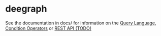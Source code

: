 # deegraph

See the documentation in docs/ for information on the [Query Language](docs/query.md), [Condition Operators](docs/conditions.md) or [REST API (TODO)](docs/api.md)
